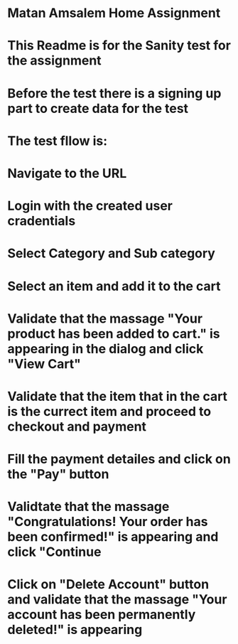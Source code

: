 ﻿# Matan Amsalem Home Assignment
# This Readme is for the Sanity test for the assignment
# Before the test there is a signing up part to create data for the test
# The test fllow is:
# Navigate to the URL
# Login with the created user cradentials
# Select Category and Sub category
# Select an item and add it to the cart
# Validate that the massage "Your product has been added to cart." is appearing in the dialog and click "View Cart"
# Validate that the item that in the cart is the currect item and proceed to checkout and payment
# Fill the payment detailes and click on the "Pay" button
# Validtate that the massage "Congratulations! Your order has been confirmed!" is appearing and click "Continue
# Click on "Delete Account" button and validate that the massage "Your account has been permanently deleted!" is appearing
